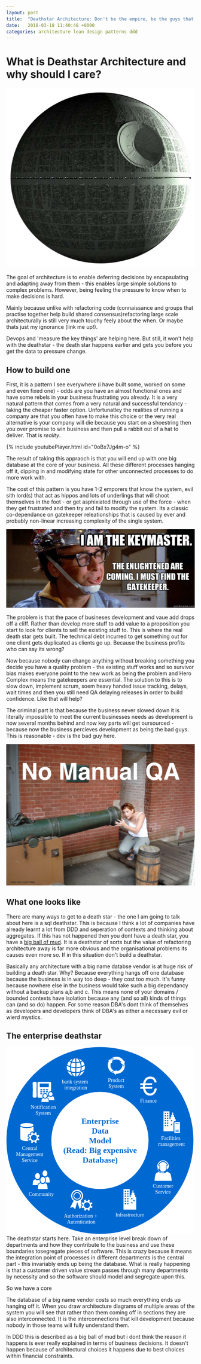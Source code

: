 ```yaml
---
layout: post
title:  "Deathstar Architecture: Don't be the empire, be the guys that go around blowing shit up!?"
date:   2018-03-18 11:40:48 +0000
categories: architecture lean design patterns ddd
---
```


# What is Deathstar Architecture and why should I care?

![Deathstar](/images/deathstar/deathstar.jpg)

The goal of architecture is to enable deferring decisions by encapsulating and adapting away from them - this enables large simple solutions to complex problems. However, being feeling the pressure to know when to make decisions is hard.

Mainly because unlike with refactoring code (connaissance and groups that practise together help build shared consensus)refactoring large scale architecturally is still very much touchy feely about the when. Or maybe thats just my ignorance (link me up!).

Devops and 'measure the key things' are helping here. But still, it won't help with the deathstar - the death star happens earlier and gets you before you get the data to pressure change.

## How to build one
First, it is a pattern I see everywhere (i have built some, worked on some and even fixed one) - odds are you have an almost functional ones and have some rebels in your business frustrating you already. It is a very natural pattern that comes from a very natural and successful tendancy - taking the cheaper faster option. Unfortunatley the realities of running a company are that you often have to make this choice or the very real alternative is your company will die because you start on a shoestring then you over promise to win business and then pull a rabbit out of a hat to deliver. That is *reality*.

{% include youtubePlayer.html id="0oBx7Jg4m-o" %}

The result of taking this appraoch is that you will end up with one big database at the core of your business. All these different processes hanging off it, dipping in and modifying state for other unconnected processes to do more work with.

The cost of this pattern is you have 1-2 emporers that know the system, evil sith lord(s) that act as hippos and lots of underlings that will shoot themselves in the foot - or get asphixiated through use of the force - when they get frustrated and then try and fail to modify the system. Its a classic co-dependance on gatekeeper releationships that is caused by ever and probably non-linear increasing complexity of the single system.

![Keymaster](/images/deathstar/keymaster.jpg)

The problem is that the pace of busineses development and vaue add drops off a cliff. Rather than develop more stuff to add value to a proposition you start to look for clients to sell the existing stuff to. This is where the real death star gets built. The technical debt incurred to get something out for one client gets duplicated as clients go up. Because the business profits who can say its wrong?

Now because nobody can change anything without breaking something you decide you have a quality problem - the existing stuff works and so survivor bias makes everyone point to the new work as being the problem and Hero Complex means the gatekeepers are essential. The solution to this is to slow down, implement scrum, soem heavy handed issue tracking, delays, wait times and then you still need QA delaying releases in order to build confidence. Like that will help?

The criminal part is that because the business never slowed down it is literally impossible to meet the current businesses needs as development is now several months behind and now key parts will get oursourced - because now the business percieves development as being the bad guys. This is reasonable - dev is the bad guy here.

![ManualQA](/images/deathstar/qa.jpg)

## What one looks like

There are many ways to get to a death star - the one I am going to talk about here is a sql deathstar. This is because I think a lot of companies have already learnt a lot from DDD and seperation of contexts and thinking about aggregates. If this has not happened then you dont have a death star, you have a [big ball of mud](https://en.wikipedia.org/wiki/Big_ball_of_mud). It is a deathstar of sorts but the value of refactoring architecture away is far more obvious and the organisational problems its causes even more so. If in this situation don't build a deathstar.

Basically any architecture with a big name databse vendor is at huge risk of building a death star. Why? Because everything hangs off one database because the business is in way too deep - they cost too much. It's funny because nowhere else in the business would take such a big dependancy without a backup plans a,b and c. This means none of your domains / bounded contexts have isolation because any (and so all) kinds of things can (and so do) happen. For some reason DBA's dont think of themselves as developers and developers think of DBA's as either a necessary evil or wierd mystics.

## The enterprise deathstar
![Enterprise Death Star](/images/deathstar/deathstar-database-enterprise.png)
The deathstar starts here. Take an enterprise level break down of departments and how they contribute to the business and use these boundaries tosegregate pieces of software. This is crazy because it means the integration point of processes in different departments is the central part - this invariably ends up being the database. What is really happening is that a customer driven value stream passes through many departments by necessity and so the software should model and segregate upon this.

So we have a core

The database of a big name vendor costs so much everything ends up hanging off it. When you draw architecture diagrams of multiple areas of the system you will see that rather than them coming off in sections they are also interconnected. It is the interconnections that kill development because nobody in those teams will fully understand them.

In DDD this is described as a big ball of mud but i dont think the reason it happens is ever really explained in terms of business decisions. It doesn't happen because of architectural choices it happens due to best choices within financial constraints.

#